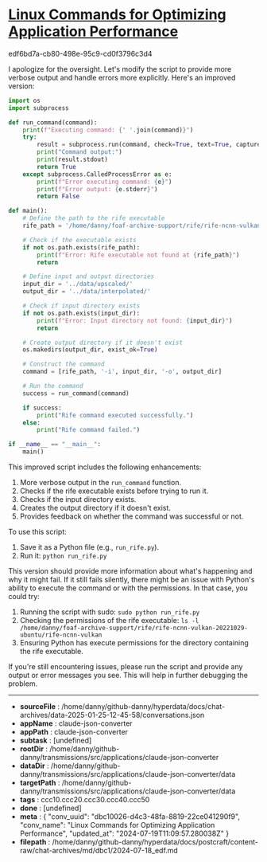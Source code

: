 # [Linux Commands for Optimizing Application Performance](https://claude.ai/chat/dbc10026-d4c3-48fa-8819-22ce041290f9)

edf6bd7a-cb80-498e-95c9-cd0f3796c3d4

 I apologize for the oversight. Let's modify the script to provide more verbose output and handle errors more explicitly. Here's an improved version:

```python
import os
import subprocess

def run_command(command):
    print(f"Executing command: {' '.join(command)}")
    try:
        result = subprocess.run(command, check=True, text=True, capture_output=True)
        print("Command output:")
        print(result.stdout)
        return True
    except subprocess.CalledProcessError as e:
        print(f"Error executing command: {e}")
        print(f"Error output: {e.stderr}")
        return False

def main():
    # Define the path to the rife executable
    rife_path = '/home/danny/foaf-archive-support/rife/rife-ncnn-vulkan-20221029-ubuntu/rife-ncnn-vulkan'

    # Check if the executable exists
    if not os.path.exists(rife_path):
        print(f"Error: Rife executable not found at {rife_path}")
        return

    # Define input and output directories
    input_dir = '../data/upscaled/'
    output_dir = '../data/interpolated/'

    # Check if input directory exists
    if not os.path.exists(input_dir):
        print(f"Error: Input directory not found: {input_dir}")
        return

    # Create output directory if it doesn't exist
    os.makedirs(output_dir, exist_ok=True)

    # Construct the command
    command = [rife_path, '-i', input_dir, '-o', output_dir]

    # Run the command
    success = run_command(command)

    if success:
        print("Rife command executed successfully.")
    else:
        print("Rife command failed.")

if __name__ == "__main__":
    main()
```

This improved script includes the following enhancements:

1. More verbose output in the `run_command` function.
2. Checks if the rife executable exists before trying to run it.
3. Checks if the input directory exists.
4. Creates the output directory if it doesn't exist.
5. Provides feedback on whether the command was successful or not.

To use this script:

1. Save it as a Python file (e.g., `run_rife.py`).
2. Run it: `python run_rife.py`

This version should provide more information about what's happening and why it might fail. If it still fails silently, there might be an issue with Python's ability to execute the command or with the permissions. In that case, you could try:

1. Running the script with sudo: `sudo python run_rife.py`
2. Checking the permissions of the rife executable: `ls -l /home/danny/foaf-archive-support/rife/rife-ncnn-vulkan-20221029-ubuntu/rife-ncnn-vulkan`
3. Ensuring Python has execute permissions for the directory containing the rife executable.

If you're still encountering issues, please run the script and provide any output or error messages you see. This will help in further debugging the problem.

---

* **sourceFile** : /home/danny/github-danny/hyperdata/docs/chat-archives/data-2025-01-25-12-45-58/conversations.json
* **appName** : claude-json-converter
* **appPath** : claude-json-converter
* **subtask** : [undefined]
* **rootDir** : /home/danny/github-danny/transmissions/src/applications/claude-json-converter
* **dataDir** : /home/danny/github-danny/transmissions/src/applications/claude-json-converter/data
* **targetPath** : /home/danny/github-danny/transmissions/src/applications/claude-json-converter/data
* **tags** : ccc10.ccc20.ccc30.ccc40.ccc50
* **done** : [undefined]
* **meta** : {
  "conv_uuid": "dbc10026-d4c3-48fa-8819-22ce041290f9",
  "conv_name": "Linux Commands for Optimizing Application Performance",
  "updated_at": "2024-07-19T11:09:57.280038Z"
}
* **filepath** : /home/danny/github-danny/hyperdata/docs/postcraft/content-raw/chat-archives/md/dbc1/2024-07-18_edf.md